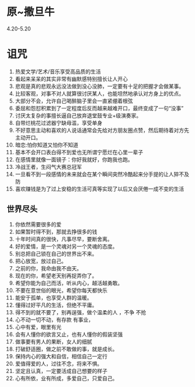 # 原~撒旦牛
4.20-5.20
# 诅咒
1.	 热爱文学/艺术/音乐享受高品质的生活
2.	看起来呆呆的其实非常有幽默感特别擅长让人开心
3.	悲观是真的悲观永远没法做到没心没肺，一定要有十足的把握才会做某事。
4.	比较客观，对事不对人就算很讨厌某人，也能坦然地承认对方身上的优点。
5.	大部分不会，允许自己喝醉脑子里会一直紧绷着根弦
6.	委屈和怨怼积累到了一定程度后反而越来越难开口，最终变成了一句“没事”
7.	讨厌太复杂的事擅长逼自己放弃退堂鼓专业+级演奏家。
8.	自带烂桃花过滤器宁缺毋滥，享受单身
9.	不好意思主动和喜欢的人说话通常会先给对方朋友圈点赞，然后期待着对方先主动开口。
10.	暗恋:怕你知道又怕你不知道
11.	基本不会开口表白得不到爱也无所谓宁愿烂在心里一辈子
12.	在感情里就像一面镜子：你好我就好，你跑我也跑。
13.	冷战王者，生闷气大赛总冠军
14.	一旦看不到一段感情的未来就会在某个瞬间突然冷酷起来分手提的让人猝不及防
15.	喜欢赚钱是为了过上安稳的生活可真等实现了以后又会厌倦一成不变的生活


## 世界尽头

1.	你依然需要很多的爱
2.	如果暂时得不到，那就去挣很多的钱
3.	十年时间真的很快，凡事尽早，要断舍离。
4.	好的爱情，是一个灵魂对另一个灵魂的态度。
5.	别总把自己锁在自己的世界出不来。
6.	把心放宽，放过自己。
7.	之前的你，我命由我不由天。
8.	现在的你，希望老天别再捉弄你了。
9.	希望你能为自己而活，听从内心，越活越勇敢。
10.	不要在意世俗的眼光，希望你每天都快乐
11.	能安于孤单，也享受人群的温暖。
12.	懂得过好平凡的生活，但绝不平庸。
13.	得不到的就不要了，别再逞强，做个温柔的人
，不争
不抢
15.	心不动一切不动，有存款 有事业，
16.	心中有爱，眼里有光
17.	会有人懂你的欲言又止，也有人懂你的假装坚强
18.	做事要有男人的果断，女人的细腻
19.	打破舒适圈，做之前不敢做的事，就是成长。
20.	保持内心的强大和自信，相信自己一定行
21.	爱值得爱的人，过往不念，将来不惧。
22.	坚定且认真，一定要活成自己想要的样子
23.	心有所依，业有所成，多爱自己，只爱自己。
